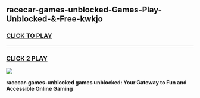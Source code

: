 
## racecar-games-unblocked-Games-Play-Unblocked-&-Free-kwkjo
<h3>
<a href="https://premium76.site?title=racecar-games-unblocked&ref=24A">CLICK TO PLAY</a></h3>
<hr>

<h3>
<a href="https://premium76.site?title=racecar-games-unblocked&ref=24A">CLICK 2 PLAY</a>
  
</h3>

<a href="https://premium76.site?title=racecar-games-unblocked&ref=24A"><img src="https://clearcache.store/games.png"></a>


**racecar-games-unblocked games unblocked: Your Gateway to Fun and Accessible Online Gaming**
